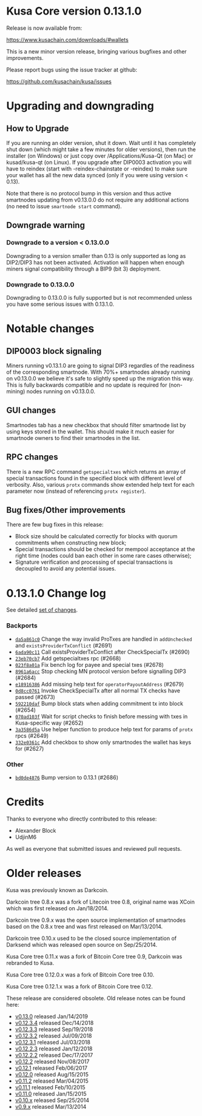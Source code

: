 Kusa Core version 0.13.1.0
==========================

Release is now available from:

  <https://www.kusachain.com/downloads/#wallets>

This is a new minor version release, bringing various bugfixes and other improvements.

Please report bugs using the issue tracker at github:

  <https://github.com/kusachain/kusa/issues>


Upgrading and downgrading
=========================

How to Upgrade
--------------

If you are running an older version, shut it down. Wait until it has completely
shut down (which might take a few minutes for older versions), then run the
installer (on Windows) or just copy over /Applications/Kusa-Qt (on Mac) or
kusad/kusa-qt (on Linux). If you upgrade after DIP0003 activation you will
have to reindex (start with -reindex-chainstate or -reindex) to make sure
your wallet has all the new data synced (only if you were using version < 0.13).

Note that there is no protocol bump in this version and thus active smartnodes
updating from v0.13.0.0 do not require any additional actions (no need to issue
`smartnode start` command).

Downgrade warning
-----------------

### Downgrade to a version < 0.13.0.0

Downgrading to a version smaller than 0.13 is only supported as long as DIP2/DIP3
has not been activated. Activation will happen when enough miners signal compatibility
through a BIP9 (bit 3) deployment.

### Downgrade to 0.13.0.0

Downgrading to 0.13.0.0 is fully supported but is not recommended unless you have some serious issues with 0.13.1.0.

Notable changes
===============

DIP0003 block signaling
-----------------------
Miners running v0.13.1.0 are going to signal DIP3 regardles of the readiness of the corresponding smartnode.
With 70%+ smartnodes already running on v0.13.0.0 we believe it's safe to slightly speed up the migration
this way. This is fully backwards compatible and no update is required for (non-mining) nodes running on v0.13.0.0.

GUI changes
-----------
Smartnodes tab has a new checkbox that should filter smartnode list by using keys stored in the wallet.
This should make it much easier for smartnode owners to find their smartnodes in the list.

RPC changes
-----------
There is a new RPC command `getspecialtxes` which returns an array of special transactions found in the specified
block with different level of verbosity. Also, various `protx` commands show extended help text for each parameter
now (instead of referencing `protx register`).

Bug fixes/Other improvements
----------------------------
There are few bug fixes in this release:
- Block size should be calculated correctly for blocks with quorum commitments when constructing new block;
- Special transactions should be checked for mempool acceptance at the right time (nodes could ban each other
in some rare cases otherwise);
- Signature verification and processing of special transactions is decoupled to avoid any potential issues.

 0.13.1.0 Change log
===================

See detailed [set of changes](https://github.com/kusachain/kusa/compare/v0.13.0.0...kusa:v0.13.1.0).

### Backports

- [`da5a861c0`](https://github.com/kusachain/kusa/commit/da5a861c0) Change the way invalid ProTxes are handled in `addUnchecked` and `existsProviderTxConflict` (#2691)
- [`6ada90c11`](https://github.com/kusachain/kusa/commit/6ada90c11) Call existsProviderTxConflict after CheckSpecialTx (#2690)
- [`23eb70cb7`](https://github.com/kusachain/kusa/commit/23eb70cb7) Add getspecialtxes rpc (#2668)
- [`023f8a01a`](https://github.com/kusachain/kusa/commit/023f8a01a) Fix bench log for payee and special txes (#2678)
- [`8961a6acc`](https://github.com/kusachain/kusa/commit/8961a6acc) Stop checking MN protocol version before signalling DIP3 (#2684)
- [`e18916386`](https://github.com/kusachain/kusa/commit/e18916386) Add missing help text for `operatorPayoutAddress` (#2679)
- [`0d8cc0761`](https://github.com/kusachain/kusa/commit/0d8cc0761) Invoke CheckSpecialTx after all normal TX checks have passed (#2673)
- [`592210daf`](https://github.com/kusachain/kusa/commit/592210daf) Bump block stats when adding commitment tx into block (#2654)
- [`070ad103f`](https://github.com/kusachain/kusa/commit/070ad103f) Wait for script checks to finish before messing with txes in Kusa-specific way (#2652)
- [`3a3586d5a`](https://github.com/kusachain/kusa/commit/3a3586d5a) Use helper function to produce help text for params of `protx` rpcs (#2649)
- [`332e0361c`](https://github.com/kusachain/kusa/commit/332e0361c) Add checkbox to show only smartnodes the wallet has keys for (#2627)

### Other

- [`bd0de4876`](https://github.com/kusachain/kusa/commit/bd0de4876) Bump version to 0.13.1 (#2686)

Credits
=======

Thanks to everyone who directly contributed to this release:

- Alexander Block
- UdjinM6

As well as everyone that submitted issues and reviewed pull requests.

Older releases
==============

Kusa was previously known as Darkcoin.

Darkcoin tree 0.8.x was a fork of Litecoin tree 0.8, original name was XCoin
which was first released on Jan/18/2014.

Darkcoin tree 0.9.x was the open source implementation of smartnodes based on
the 0.8.x tree and was first released on Mar/13/2014.

Darkcoin tree 0.10.x used to be the closed source implementation of Darksend
which was released open source on Sep/25/2014.

Kusa Core tree 0.11.x was a fork of Bitcoin Core tree 0.9,
Darkcoin was rebranded to Kusa.

Kusa Core tree 0.12.0.x was a fork of Bitcoin Core tree 0.10.

Kusa Core tree 0.12.1.x was a fork of Bitcoin Core tree 0.12.

These release are considered obsolete. Old release notes can be found here:

- [v0.13.0](https://github.com/kusachain/kusa/blob/master/doc/release-notes/kusa/release-notes-0.13.0.md) released Jan/14/2019
- [v0.12.3.4](https://github.com/kusachain/kusa/blob/master/doc/release-notes/kusa/release-notes-0.12.3.4.md) released Dec/14/2018
- [v0.12.3.3](https://github.com/kusachain/kusa/blob/master/doc/release-notes/kusa/release-notes-0.12.3.3.md) released Sep/19/2018
- [v0.12.3.2](https://github.com/kusachain/kusa/blob/master/doc/release-notes/kusa/release-notes-0.12.3.2.md) released Jul/09/2018
- [v0.12.3.1](https://github.com/kusachain/kusa/blob/master/doc/release-notes/kusa/release-notes-0.12.3.1.md) released Jul/03/2018
- [v0.12.2.3](https://github.com/kusachain/kusa/blob/master/doc/release-notes/kusa/release-notes-0.12.2.3.md) released Jan/12/2018
- [v0.12.2.2](https://github.com/kusachain/kusa/blob/master/doc/release-notes/kusa/release-notes-0.12.2.2.md) released Dec/17/2017
- [v0.12.2](https://github.com/kusachain/kusa/blob/master/doc/release-notes/kusa/release-notes-0.12.2.md) released Nov/08/2017
- [v0.12.1](https://github.com/kusachain/kusa/blob/master/doc/release-notes/kusa/release-notes-0.12.1.md) released Feb/06/2017
- [v0.12.0](https://github.com/kusachain/kusa/blob/master/doc/release-notes/kusa/release-notes-0.12.0.md) released Aug/15/2015
- [v0.11.2](https://github.com/kusachain/kusa/blob/master/doc/release-notes/kusa/release-notes-0.11.2.md) released Mar/04/2015
- [v0.11.1](https://github.com/kusachain/kusa/blob/master/doc/release-notes/kusa/release-notes-0.11.1.md) released Feb/10/2015
- [v0.11.0](https://github.com/kusachain/kusa/blob/master/doc/release-notes/kusa/release-notes-0.11.0.md) released Jan/15/2015
- [v0.10.x](https://github.com/kusachain/kusa/blob/master/doc/release-notes/kusa/release-notes-0.10.0.md) released Sep/25/2014
- [v0.9.x](https://github.com/kusachain/kusa/blob/master/doc/release-notes/kusa/release-notes-0.9.0.md) released Mar/13/2014

